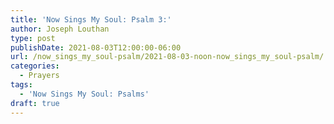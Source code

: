 ```yaml
---
title: 'Now Sings My Soul: Psalm 3:'
author: Joseph Louthan
type: post
publishDate: 2021-08-03T12:00:00-06:00
url: /now_sings_my_soul-psalm/2021-08-03-noon-now_sings_my_soul-psalm/
categories:
  - Prayers
tags:
  - 'Now Sings My Soul: Psalms'
draft: true
---
```

<pre>
<div style="font-variant: small-caps;">

</div>

</pre>
